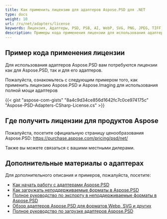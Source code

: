 ```yaml
---
title: Как применить лицензию для адаптеров Aspose.PSD для .NET
type: docs
weight: 10
url: /ru/net/adapters/license
keywords: Лицензия, Адаптеры, PSD, PSB, AI, WebP, SVG, PNG, JPEG, TIFF, GIF, BMP
description: Примеры кода применения лицензии для использования адаптеров Aspose.PSD
---
```


## **Пример кода применения лицензии**

Для использования адаптеров Aspose.PSD вам потребуются лицензии как для Aspose.PSD, так и для его адаптеров.

Пожалуйста, ознакомьтесь с следующим примером того, как применить лицензию Aspose.PSD и Aspose.Imaging для использования полной мощи адаптеров

{{< gist "aspose-com-gists" "8a4c9d34ce856d1642fc7c0ce974175c" "Aspose-PSD-Adapters-CSharp-License.cs" >}}

## **Где получить лицензии для продуктов Aspose**

Пожалуйста, посетите официальную страницу ценообразования Aspose.PSD: https://purchase.aspose.com/pricing/psd/net/

Также вы можете связаться с вашими местными дилерами.

## **Дополнительные материалы о адаптерах**

Для дополнительного описания и примеров, пожалуйста, посетите:
- [Как начать работу с адаптерами Aspose.PSD](/ru/psd/net/adapters/quick-start)
- [Как загружать неподдерживаемые форматы в Aspose.PSD](/ru/psd/net/adapters/load-unsupported-formats)
- [Полное руководство по экспорту в неподдерживаемые форматы в Aspose.PSD](/ru/psd/net/adapters/export-to-unsupported-formats)
- [Обзор адаптеров Aspose.PSD для форматов Webp, SVG и других](/ru/psd/net/adapters/working-with-webp-svg-formats-overview)
- [Полное руководство по загрузке адаптеров Aspose.PSD](/ru/psd/net/adapters/full-manual)
